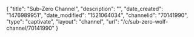 {
    "title": "Sub-Zero Channel",
    "description": "",
    "date_created": "1476989951",
    "date_modified": "1521064034",
    "channelid": "70141990",
    "type": "captivate",
    "layout": "channel",
    "url": "\/c\/sub-zero-wolf-channel\/70141990"
}